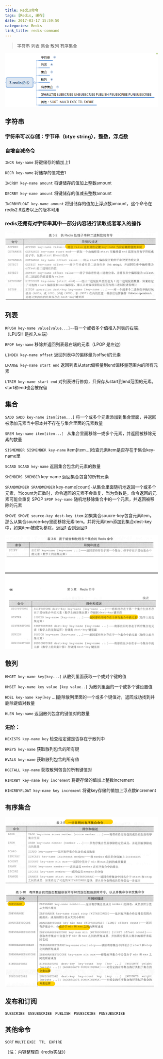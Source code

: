 ```yaml
---
title: Redis命令
tags: [Redis, 缓存]
date: 2017-03-17 15:59:50
categories: Redis
link_title: redis-command
---
```

>字符串 列表 集合 散列 有序集合

<!-- more -->

![01](redis-command/00.png)

## 字符串
### 字符串可以存储：字节串（btye string），整数，浮点数

### 自增自减命令
`INCR key-name` 将键储存的值加上1 

`DECR key-name` 将储存的值减去1 

`INCRBY key-name amount`          将键储存的值加上整数amount 

`DECRBY key-name amount`               将键储存的值减去整数amount         

`INCRBYFLOAT key-name amount` 将键储存的值加上浮点数amount，这个命令在redis2.6或者以上的版本可用

### redis还拥有对字符串其中一部分内容进行读取或者写入的操作
![01](redis-command/01.png)
 
## 列表
`RPUSH key-name value[value...]`--将一个或者多个值推入列表的右端，（LPUSH 是推入左端） 

`RPOP key-name` 移除并返回列表最右端的元素（LPOP 是左边） 

`LINDEX key-name offset` 返回列表中的偏移量为offset的元素

`LRANGE key-name start end` 返回列表从start偏移量到end偏移量范围内的所有元素

`LTRIM key-name start end` 对列表进行修剪，只保存从start到end范围的元素。start和end也会被保留

## 集合
`SADD SADD key-name item[item...]` 将一个或多个元素添加到集合里面，并返回被添加元素当中原本并不存在与集合里面的元素数量  

`SREM key-name item[item...] ` 从集合里面移除一或多个元素，并返回被移除元素的数量 

`SISMEMBER SISMEMBER key-name` item[item...]检查元素item是否存在于集合key-name里  

`SCARD SCARD key-name` 返回集合包含的元素的数量 

`SMEMBERS SMEMBER` 
key-name 返回集合包含的所有元素 

`SRANDMEMBER SRANDMEMBER` key-name[count]-从集合里面随机地返回一个或多个元素，当count为正数时，命令返回的元素不会重复，当为负数是，命令返回的元素可能会重复 SPOP 
`SPOP key-name` 随机地移除集合中的一个元素，并返回被移除的元素 

`SMOVE SMOVE source-key dest-key item` 如果集合soucre-key包含元素item，那么从集合source-key里面移除元素item。并将元素item添加到集合dest-key中，如果item被成功移除，返回1.否则返回0

![02](redis-command/02.png)

## 散列
`HMGET key-name key[key...]` 从散列里面获取一个或对个键的值 

`HMSET key-name key value [key value..]` 为散列里面的一个或多个键设置值 

`HDEL key-name key[key` ...]删除散列里面的一个或多个键值对，返回成功找到并删除键值对数量 

`HLEN key-name` 
返回散列包含的键值对的数量  

### 进阶：
`HEXISTS key-name key` 检查给定键是否存在于散列中 

`HKEYS key-name` 
获取散列包含的所有键 

`HVALS key-name`
获取散列包含的所有值 

`HGETALL key-name` 
获取散列包含的所有键值对 

`HINCRBY key-name key increment` 将键存储的值加上整数increment 

`HINCRBYFLOAT key-name key increment` 将键key存储的值加上浮点数increment

## 有序集合
![03](redis-command/03.png)
![04](redis-command/04.png)

## 发布和订阅
`SUBSCRIBE `
`UNSUBSCRIBE `
`PUBLISH `
`PSUBSCRIBE `
`PUNSUBSCRIBE`

## 其他命令
`SORT`
`MULTI`
`EXEC `
`TTL `
`EXPIRE`

（注：内容整理自《redis实战》）